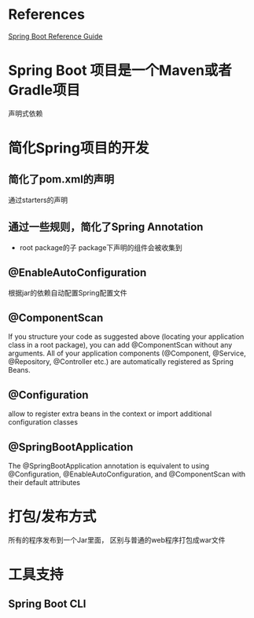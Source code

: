# References
[Spring Boot Reference Guide](https://spring.io/projects/spring-boot#learn)  

# Spring Boot 项目是一个Maven或者Gradle项目
声明式依赖

# 简化Spring项目的开发
## 简化了pom.xml的声明
通过starters的声明
## 通过一些规则，简化了Spring Annotation
  * root package的子 package下声明的组件会被收集到

##  @EnableAutoConfiguration 
根据jar的依赖自动配置Spring配置文件
   
## @ComponentScan
If you structure your code as suggested above (locating your application class in a root package), you can add @ComponentScan without any arguments. All of your application components (@Component, @Service, @Repository, @Controller etc.) are automatically registered as Spring Beans.

## @Configuration
allow to register extra beans in the context or import additional configuration classes

## @SpringBootApplication
The @SpringBootApplication annotation is equivalent to using @Configuration, @EnableAutoConfiguration, and @ComponentScan with their default attributes

# 打包/发布方式
所有的程序发布到一个Jar里面， 区别与普通的web程序打包成war文件
# 工具支持

## Spring Boot CLI





